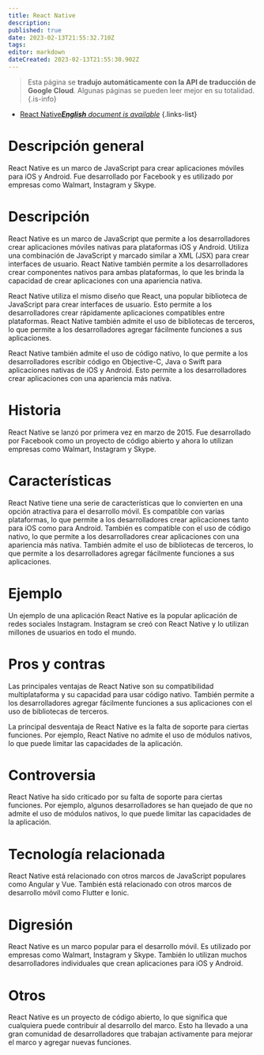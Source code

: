 ```yaml
---
title: React Native
description: 
published: true
date: 2023-02-13T21:55:32.710Z
tags: 
editor: markdown
dateCreated: 2023-02-13T21:55:30.902Z
---
```


> Esta página se **tradujo automáticamente con la API de traducción de Google Cloud**.
Algunas páginas se pueden leer mejor en su totalidad.{.is-info}



- [React Native***English** document is available*](/en/Knowledge-base/Dictionary/react-native)
{.links-list}


# Descripción general
React Native es un marco de JavaScript para crear aplicaciones móviles para iOS y Android. Fue desarrollado por Facebook y es utilizado por empresas como Walmart, Instagram y Skype.

# Descripción
React Native es un marco de JavaScript que permite a los desarrolladores crear aplicaciones móviles nativas para plataformas iOS y Android. Utiliza una combinación de JavaScript y marcado similar a XML (JSX) para crear interfaces de usuario. React Native también permite a los desarrolladores crear componentes nativos para ambas plataformas, lo que les brinda la capacidad de crear aplicaciones con una apariencia nativa.

React Native utiliza el mismo diseño que React, una popular biblioteca de JavaScript para crear interfaces de usuario. Esto permite a los desarrolladores crear rápidamente aplicaciones compatibles entre plataformas. React Native también admite el uso de bibliotecas de terceros, lo que permite a los desarrolladores agregar fácilmente funciones a sus aplicaciones.

React Native también admite el uso de código nativo, lo que permite a los desarrolladores escribir código en Objective-C, Java o Swift para aplicaciones nativas de iOS y Android. Esto permite a los desarrolladores crear aplicaciones con una apariencia más nativa.

# Historia
React Native se lanzó por primera vez en marzo de 2015. Fue desarrollado por Facebook como un proyecto de código abierto y ahora lo utilizan empresas como Walmart, Instagram y Skype.

# Características
React Native tiene una serie de características que lo convierten en una opción atractiva para el desarrollo móvil. Es compatible con varias plataformas, lo que permite a los desarrolladores crear aplicaciones tanto para iOS como para Android. También es compatible con el uso de código nativo, lo que permite a los desarrolladores crear aplicaciones con una apariencia más nativa. También admite el uso de bibliotecas de terceros, lo que permite a los desarrolladores agregar fácilmente funciones a sus aplicaciones.

# Ejemplo
Un ejemplo de una aplicación React Native es la popular aplicación de redes sociales Instagram. Instagram se creó con React Native y lo utilizan millones de usuarios en todo el mundo.

# Pros y contras
Las principales ventajas de React Native son su compatibilidad multiplataforma y su capacidad para usar código nativo. También permite a los desarrolladores agregar fácilmente funciones a sus aplicaciones con el uso de bibliotecas de terceros.

La principal desventaja de React Native es la falta de soporte para ciertas funciones. Por ejemplo, React Native no admite el uso de módulos nativos, lo que puede limitar las capacidades de la aplicación.

# Controversia
React Native ha sido criticado por su falta de soporte para ciertas funciones. Por ejemplo, algunos desarrolladores se han quejado de que no admite el uso de módulos nativos, lo que puede limitar las capacidades de la aplicación.

# Tecnología relacionada
React Native está relacionado con otros marcos de JavaScript populares como Angular y Vue. También está relacionado con otros marcos de desarrollo móvil como Flutter e Ionic.

# Digresión
React Native es un marco popular para el desarrollo móvil. Es utilizado por empresas como Walmart, Instagram y Skype. También lo utilizan muchos desarrolladores individuales que crean aplicaciones para iOS y Android.

# Otros
React Native es un proyecto de código abierto, lo que significa que cualquiera puede contribuir al desarrollo del marco. Esto ha llevado a una gran comunidad de desarrolladores que trabajan activamente para mejorar el marco y agregar nuevas funciones.